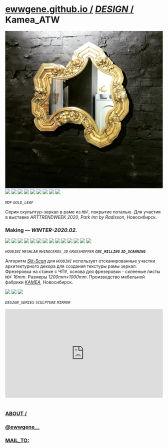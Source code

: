﻿
# [ewwgene.github.io /](https://ewwgene.github.io/) [_DESIGN_ /](https://ewwgene.github.io/DESIGN) Kamea_ATW

[![Kamea_ATW](/100.jpg)](https://ewwgene.github.io/Kamea_ATW/Carousel)<br> <a id="107" href="https://ewwgene.github.io/Kamea_ATW/Carousel/#107"><img src="https://ewwgene.github.io/Kamea_ATW/107.jpg" height="66"></a> <a id="109" href="https://ewwgene.github.io/Kamea_ATW/Carousel/#109"><img src="https://ewwgene.github.io/Kamea_ATW/109.jpg" height="66"></a> <a id="111" href="https://ewwgene.github.io/Kamea_ATW/Carousel/#111"><img src="https://ewwgene.github.io/Kamea_ATW/111.jpg" height="66"></a> <a id="113" href="https://ewwgene.github.io/Kamea_ATW/Carousel/#113"><img src="https://ewwgene.github.io/Kamea_ATW/113.jpg" height="66"></a> <a id="115" href="https://ewwgene.github.io/Kamea_ATW/Carousel/#115"><img src="https://ewwgene.github.io/Kamea_ATW/115.jpg" height="66"></a> <a id="116" href="https://ewwgene.github.io/Kamea_ATW/Carousel/#116"><img src="https://ewwgene.github.io/Kamea_ATW/116.jpg" height="66"></a> <a id="117" href="https://ewwgene.github.io/Kamea_ATW/Carousel/#117"><img src="https://ewwgene.github.io/Kamea_ATW/117.jpg" height="66"></a> <a id="118" href="https://ewwgene.github.io/Kamea_ATW/Carousel/#118"><img src="https://ewwgene.github.io/Kamea_ATW/118.jpg" height="66"></a> <a id="119" href="https://ewwgene.github.io/Kamea_ATW/Carousel/#119"><img src="https://ewwgene.github.io/Kamea_ATW/119.jpg" height="66"></a> <a id="text">&#160;</a>

_`MDF`_ _`GOLD_LEAF`_ 

Серия скульптур-зеркал в раме из _`MDF`_, покрытие поталью. Для участия в выставке _ARTTRENDWEEK 2020, Park Inn by Radisson_, Новосибирск.

### Making — _WINTER-2020.02._
<a id="201m" href="https://ewwgene.github.io/Kamea_ATW/Carousel/#201m"><img src="https://ewwgene.github.io/Kamea_ATW/Making/201.jpg" height="66"></a> <a id="202m" href="https://ewwgene.github.io/Kamea_ATW/Carousel/#202m"><img src="https://ewwgene.github.io/Kamea_ATW/Making/202.jpg" height="66"></a> <a id="203m" href="https://ewwgene.github.io/Kamea_ATW/Carousel/#203m"><img src="https://ewwgene.github.io/Kamea_ATW/Making/203.jpg" height="66"></a> <a id="205m" href="https://ewwgene.github.io/Kamea_ATW/Carousel/#205m"><img src="https://ewwgene.github.io/Kamea_ATW/Making/205.jpg" height="66"></a> <a id="303m" href="https://ewwgene.github.io/Kamea_ATW/Carousel/#303m"><img src="https://ewwgene.github.io/Kamea_ATW/Making/303.jpg" height="66"></a> <a id="305m" href="https://ewwgene.github.io/Kamea_ATW/Carousel/#305m"><img src="https://ewwgene.github.io/Kamea_ATW/Making/305.jpg" height="66"></a> <a id="307m" href="https://ewwgene.github.io/Kamea_ATW/Carousel/#307m"><img src="https://ewwgene.github.io/Kamea_ATW/Making/307.jpg" height="66"></a> <a id="309m" href="https://ewwgene.github.io/Kamea_ATW/Carousel/#309m"><img src="https://ewwgene.github.io/Kamea_ATW/Making/309.jpg" height="66"></a> <a id="401m" href="https://ewwgene.github.io/Kamea_ATW/Carousel/#401m"><img src="https://ewwgene.github.io/Kamea_ATW/Making/401.jpg" height="66"></a> <a id="403m" href="https://ewwgene.github.io/Kamea_ATW/Carousel/#403m"><img src="https://ewwgene.github.io/Kamea_ATW/Making/403.jpg" height="66"></a> <a id="503m" href="https://ewwgene.github.io/Kamea_ATW/Carousel/#503m"><img src="https://ewwgene.github.io/Kamea_ATW/Making/503.jpg" height="66"></a> <a id="505m" href="https://ewwgene.github.io/Kamea_ATW/Carousel/#505m"><img src="https://ewwgene.github.io/Kamea_ATW/Making/505.jpg" height="66"></a> <a id="507m" href="https://ewwgene.github.io/Kamea_ATW/Carousel/#507m"><img src="https://ewwgene.github.io/Kamea_ATW/Making/507.jpg" height="66"></a> <a id="509m" href="https://ewwgene.github.io/Kamea_ATW/Carousel/#509m"><img src="https://ewwgene.github.io/Kamea_ATW/Making/509.jpg" height="66"></a>  

_`HOUDINI`_ _`MESHLAB`_ _`RHINOCEROS_3D`_ _`GRASSHOPPER`_  _**`CNC_MILLING`**_ _**`3D_SCANNING`**_ 

Алгоритм [_Slit-Scan_](https://ewwgene.github.io/Slit-Scan) для _`HOUDINI`_ использует отсканированные участки архитектурного декора для создания текстуры рамы зеркал. Фрезеровка на станке с ЧПУ, основа для фрезеровки - склееные листы _`MDF`_ _16mm_. Размеры _1200mm&times;1000mm_. Производство мебельной фабрики [_KAMEA_](https://kamea.ru/), Новосибирск.

<a id="311" href="https://ewwgene.github.io/Kamea_ATW/Carousel/#311"><img src="https://ewwgene.github.io/Kamea_ATW/311.jpg" height="66"></a> <a id="313" href="https://ewwgene.github.io/Kamea_ATW/Carousel/#313"><img src="https://ewwgene.github.io/Kamea_ATW/313.jpg" height="66"></a> <a id="314" href="https://ewwgene.github.io/Kamea_ATW/Carousel/#314"><img src="https://ewwgene.github.io/Kamea_ATW/314.jpg" height="66"></a> 

_`DESIGN_SERIES`_ _`SCULPTURE`_ _`MIRROR`_ 
<div style="padding:56.25% 0 0 0;position:relative;"><iframe src="https://player.vimeo.com/video/804652903?h=a5deea6910&amp;badge=0&amp;autopause=0&amp;player_id=0&amp;app_id=58479" frameborder="0" allow="autoplay; fullscreen; picture-in-picture" allowfullscreen style="position:absolute;top:0;left:0;width:100%;height:100%;" title="ArtTrendWeek 2020"></iframe></div><script src="https://player.vimeo.com/api/player.js"></script>
<br> 

### [ABOUT /](https://ewwgene.github.io/ABOUT)
### [@ewwgene__](https://instagram.com/ewwgene__?igshid=YmMyMTA2M2Y=)
### [MAIL_TO:](mailto:r0cam@me.com)
